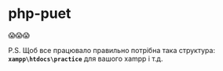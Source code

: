 # php-puet
😱😱😱

P.S. Щоб все працювало правильно потрібна така структура: **`xampp\htdocs\practice`** для вашого xampp і т.д.
